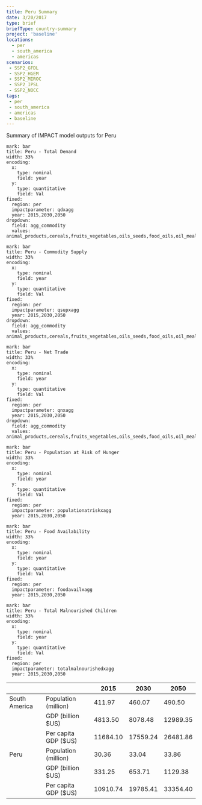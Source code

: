 ```yaml
---
title: Peru Summary
date: 3/20/2017
type: brief
briefType: country-summary
project: 'baseline'
locations:
  - per
  - south_america
  - americas
scenarios:
 - SSP2_GFDL
 - SSP2_HGEM
 - SSP2_MIROC
 - SSP2_IPSL
 - SSP2_NOCC
tags:
 - per
 - south_america
 - americas
 - baseline
---
```

Summary of IMPACT model outputs for Peru

```chart
mark: bar
title: Peru - Total Demand
width: 33%
encoding:
  x:
    type: nominal
    field: year
  y:
    type: quantitative
    field: Val
fixed:
  region: per
  impactparameter: qdxagg
  year: 2015,2030,2050
dropdown:
  field: agg_commodity
  values: animal_products,cereals,fruits_vegetables,oils_seeds,food_oils,oil_meals,other,pulses,roots_tubers,sugar
```

```chart
mark: bar
title: Peru - Commodity Supply
width: 33%
encoding:
  x:
    type: nominal
    field: year
  y:
    type: quantitative
    field: Val
fixed:
  region: per
  impactparameter: qsupxagg
  year: 2015,2030,2050
dropdown:
  field: agg_commodity
  values: animal_products,cereals,fruits_vegetables,oils_seeds,food_oils,oil_meals,other,pulses,roots_tubers,sugar
```

```chart
mark: bar
title: Peru - Net Trade
width: 33%
encoding:
  x:
    type: nominal
    field: year
  y:
    type: quantitative
    field: Val
fixed:
  region: per
  impactparameter: qnxagg
  year: 2015,2030,2050
dropdown:
  field: agg_commodity
  values: animal_products,cereals,fruits_vegetables,oils_seeds,food_oils,oil_meals,other,pulses,roots_tubers,sugar
```

```chart
mark: bar
title: Peru - Population at Risk of Hunger
width: 33%
encoding:
  x:
    type: nominal
    field: year
  y:
    type: quantitative
    field: Val
fixed:
  region: per
  impactparameter: populationatriskxagg
  year: 2015,2030,2050
```

```chart
mark: bar
title: Peru - Food Availability
width: 33%
encoding:
  x:
    type: nominal
    field: year
  y:
    type: quantitative
    field: Val
fixed:
  region: per
  impactparameter: foodavailxagg
  year: 2015,2030,2050
```

```chart
mark: bar
title: Peru - Total Malnourished Children
width: 33%
encoding:
  x:
    type: nominal
    field: year
  y:
    type: quantitative
    field: Val
fixed:
  region: per
  impactparameter: totalmalnourishedxagg
  year: 2015,2030,2050
```

|   |   | 2015 | 2030 | 2050 |
|---|---|---|---|---|
| South America | Population (million) | 411.97 | 460.07 | 490.50 |
|  | GDP (billion $US) | 4813.50 | 8078.48 | 12989.35 |
|  | Per capita GDP ($US) | 11684.10 | 17559.24 | 26481.86 |
| Peru | Population (million) | 30.36 | 33.04 | 33.86 |
|  | GDP (billion $US) | 331.25 | 653.71 | 1129.38 |
|  | Per capita GDP ($US) | 10910.74| 19785.41| 33354.40|